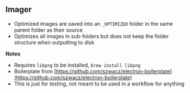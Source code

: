 Imager
------

* Optimized images are saved into an `_OPTIMIZED` folder in the same parent folder as their source
* Optimizes all images in sub-folders but does not keep the folder structure when outputting to disk

**Notes**

* Requires `libpng` to be installed, `brew install libpng`
* Boilerplate from [https://github.com/szwacz/electron-boilerplate](https://github.com/szwacz/electron-boilerplate)
* This is just for testing, not meant to be used in a workflow for anything
